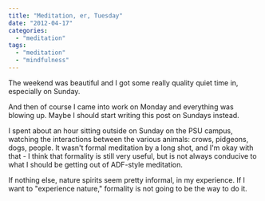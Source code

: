 ```yaml
---
title: "Meditation, er, Tuesday"
date: "2012-04-17"
categories: 
  - "meditation"
tags: 
  - "meditation"
  - "mindfulness"
---
```


The weekend was beautiful and I got some really quality quiet time in, especially on Sunday.

And then of course I came into work on Monday and everything was blowing up. Maybe I should start writing this post on Sundays instead.

I spent about an hour sitting outside on Sunday on the PSU campus, watching the interactions between the various animals: crows, pidgeons, dogs, people. It wasn't formal meditation by a long shot, and I'm okay with that - I think that formality is still very useful, but is not always conducive to what I should be getting out of ADF-style meditation.

If nothing else, nature spirits seem pretty informal, in my experience. If I want to "experience nature," formality is not going to be the way to do it.
